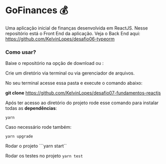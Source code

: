 # GoFinances 💰️
Uma aplicação inicial de finanças desenvolvida em ReactJS.
Nesse repositório está o Front End da aplicação.
Veja o Back End aqui: https://github.com/KelvinLopes/desafio06-typeorm


### Como usar?

Baixe o repositório na opção de download ou :

Crie um diretório via terminal ou via gerenciador de arquivos.

No seu terminal acesse essa pasta e execute o comando abaixo:

**git clone** https://github.com/KelvinLopes/desafio07-fundamentos-reactjs

Após ter acesso ao diretório do projeto rode esse comando para instalar todas as **dependências**:

```yarn```

Caso necessário rode também:

```yarn upgrade```

Rodar o projeto ```yarn start``

Rodar os testes no projeto
```yarn test```
